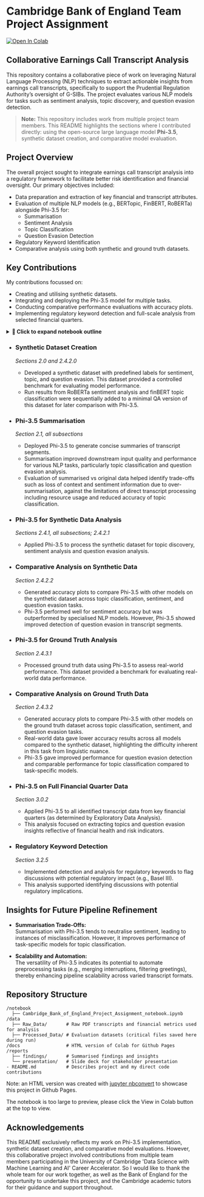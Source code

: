 # Cambridge Bank of England Team Project Assignment   
[![Open In Colab](https://colab.research.google.com/assets/colab-badge.svg)](https://colab.research.google.com/github/sian-davies/cam_ds_bank_of_england/blob/main/notebook/Cambridge_Bank_of_England_Project_Assignment_notebook.ipynb)   

## Collaborative Earnings Call Transcript Analysis

This repository contains a collaborative piece of work on leveraging Natural Language Processing (NLP) techniques to extract actionable insights from earnings call transcripts, specifically to support the Prudential Regulation Authority’s oversight of G-SIBs. The project evaluates various NLP models for tasks such as sentiment analysis, topic discovery, and question evasion detection.

> **Note:** This repository includes work from multiple project team members. This README highlights the sections where I contributed directly: using the open-source large language model **Phi-3.5**, synthetic dataset creation, and comparative model evaluation.


## Project Overview

The overall project sought to integrate earnings call transcript analysis into a regulatory framework to facilitate better risk identification and financial oversight. Our primary objectives included:
- Data preparation and extraction of key financial and transcript attributes.
- Evaluation of multiple NLP models (e.g., BERTopic, FinBERT, RoBERTa) alongside Phi-3.5 for:
  - Summarisation
  - Sentiment Analysis
  - Topic Classification
  - Question Evasion Detection
- Regulatory Keyword Identification
- Comparative analysis using both synthetic and ground truth datasets.


## Key Contributions
My contributions focussed on:
- Creating and utilising synthetic datasets.
- Integrating and deploying the Phi-3.5 model for multiple tasks.
- Conducting comparative performance evaluations with accuracy plots.
- Implementing regulatory keyword detection and full-scale analysis from selected financial quarters.


<details>
<summary><strong>📘 Click to expand notebook outline</strong></summary>

## 📘 Notebook Outline

- Business Context and Project Scenario
- Setup: Libraries & Packages
- 0 Exploration of Financial Metrics Data
- 1 Data Collection and Pre-Processing of Transcripts
  - 1.1 Extract information from transcripts
    - 1.1.0 Helper functions
    - 1.1.1 Unzip files
    - 1.1.2 PDF-to-table converter
    - 1.1.3 Batch-process PDF files
    - 1.1.4 Convert PDFs to CSV
    - 1.1.5 Output
    - 1.1.6 Checking the data
  - 1.2 Data Cleaning
  - 1.3 Initial Exploratory Data Analysis
    - 1.3.1 Transcripts overview
    - 1.3.2 1Q22 and 2Q24
    - 1.3.3 Emerging risks
- 2 Selecting Models and Scalability Assessment
  - 🟠 **2.0 Evaluation dataset creation**
    - 2.0.1 Selecting ground truth
  - 🟠 **2.1 Phi 3.5 for summarisation**
    - 🟠 **2.1.0 Phi-3.5 Initialisation**
    - 🟠 **2.1.1 Summarisation function**
    - 🟠 **2.1.2 Generate summarised text**
  - 2.2 Sentiment Analysis
    - 2.2.0 Load ground truth dataset
    - 2.2.1 Sentiment model analyses
    - 2.2.2 Model comparison
    - 2.2.3 Run full dataset
  - 2.3 Topic Modelling
    - 2.3.1 FinBERT classification
      - 2.3.1.0 Model setup
      - 2.3.1.1 Helper functions
      - 2.3.1.2 Optimising chunking options
      - 2.3.1.3 Using summarised text
      - 2.3.1.4 Comparison
    - 2.3.2 BERTopic
      - 2.3.2.1 Preprocessing function
      - 2.3.2.2 Run on summarised text
  - 2.4 QA Evasion & Generalisability
    - 2.4.0 FinBERT classification for evasion 
    - 🟠 **2.4.1 Phi-3.5 Pipeline Initialisation**
      - 🟠 **2.4.1.0 Preparing datasets for Phi 3.5**
      - 🟠 **2.4.1.1 Prompts**
      - 🟠 **2.4.1.2 Functions to run analyses with Phi-3.5**
      - 🟠 **2.4.1.3 Functions for accuracy plots**
    - 2.4.2 Synthetic dataset
      - 🟠 **2.4.2.0 Prepare synthetic data table**
        - Run RoBERTa
        - Run FinBERT
        - Create combined synthetic data table
      - 🟠 **2.4.2.1 Run Phi-3.5 on synthetic dataset**
      - 🟠 **2.4.2.2 Compare results with other models**
    - 🟠 **2.4.3 Ground Truth dataset**
      - 🟠 **2.4.3.0 Prepare ground truth data tables**
      - 🟠 **2.4.3.1 Run Phi-3.5 on ground truth**
      - 🟠 **2.4.3.2 Model comparisons**
- 3 Analysis
  - 3.0 Full dataset analysis
    - 3.0.1 RoBERTa seniment analysis
    - 🟠 **3.0.2 Phi-3.5 by quarter**
  - 3.1 22Q1
    - 3.1.1 Sentiment
    - 3.1.2 Topic modelling (negative-sentiment texts)
      - 3.1.2.1 BERTopic
      - 3.1.2.2 FinBERT
    - 3.1.3 Evasion
      - 3.1.3.1 Topic modelling (evasive texts) - BERTopic
    - 3.1.4 Evasion and Negativity
  - 3.2 Recent Two Quarters (2Q24, 3Q24)
    - 3.2.0 Data exploration
    - 3.2.1 Sentiment
    - 3.2.2 Topic modelling (negative-sentiment texts)
      - 3.2.2.1 BERTopic
      - 3.2.2.2 FinBERT
    - 3.2.3 Evasion
      - 3.2.3.1 Topic modelling (evasive texts) - BERTopic
    - 3.2.4 Evasion and Negativity
    - 🟠 **3.2.5 Regulatory keywords detection**
- 4 Conclusions

</details>


- ### Synthetic Dataset Creation 
  *Sections 2.0 and 2.4.2.0*
  - Developed a synthetic dataset with predefined labels for sentiment, topic, and question evasion. This dataset provided a controlled benchmark for evaluating model performance. 
  - Run results from RoBERTa sentiment analysis and finBERT topic classification were sequentially added to a minimal QA version of this dataset for later comparison with Phi-3.5.

- ### Phi-3.5 Summarisation
  *Section 2.1, all subsections*
  - Deployed Phi-3.5 to generate concise summaries of transcript segments. 
  - Summarisation improved downstream input quality and performance for various NLP tasks, particularly topic classification and question evasion analysis.
  - Evaluation of summarised vs original data helped identify trade-offs such as loss of context and sentiment information due to over-summarisation, against the limitations of direct transcript processing including resource usage and reduced accuracy of topic classification.

- ### Phi-3.5 for Synthetic Data Analysis
  *Sections 2.4.1, all subsections; 2.4.2.1*
  - Applied Phi-3.5 to process the synthetic dataset for topic discovery, sentiment analysis and question evasion analysis.

- ### Comparative Analysis on Synthetic Data
  *Section 2.4.2.2*
  - Generated accuracy plots to compare Phi-3.5 with other models on the synthetic dataset across topic classification, sentiment, and question evasion tasks. 
  - Phi-3.5 performed well for sentiment accuracy but was outperformed by specialised NLP models. However, Phi-3.5 showed improved detection of question evasion in transcript segments.

- ### Phi-3.5 for Ground Truth Analysis
  *Section 2.4.3.1*
  - Processed ground truth data using Phi-3.5 to assess real-world performance. This dataset provided a benchmark for evaluating real-world data performance.

- ### Comparative Analysis on Ground Truth Data
  *Section 2.4.3.2*
  - Generated accuracy plots to compare Phi-3.5 with other models on the ground truth dataset across topic classification, sentiment, and question evasion tasks.
  - Real-world data gave lower accuracy results across all models compared to the synthetic dataset, highlighting the difficulty inherent in this task from linguistic nuance.
  - Phi-3.5 gave improved performance for question evasion detection and comparable performance for topic classification compared to task-specific models.

- ### Phi-3.5 on Full Financial Quarter Data
  *Section 3.0.2*
  - Applied Phi-3.5 to all identified transcript data from key financial quarters (as determined by Exploratory Data Analysis).
  - This analysis focused on extracting topics and question evasion insights reflective of financial health and risk indicators.

- ### Regulatory Keyword Detection
  *Section 3.2.5*
  - Implemented detection and analysis for regulatory keywords to flag discussions with potential regulatory impact (e.g., Basel III).
  - This analysis supported identifying discussions with potential regulatory implications.



## Insights for Future Pipeline Refinement
- **Summarisation Trade-Offs:**  
    Summarisation with Phi-3.5 tends to neutralise sentiment, leading to instances of misclassification. However, it improves performance of task-specific models for topic classification.
  
- **Scalability and Automation:**  
  The versatility of Phi-3.5 indicates its potential to automate preprocessing tasks (e.g., merging interruptions, filtering greetings), thereby enhancing pipeline scalability across varied transcript formats.


## Repository Structure

```
/notebook
  ├── Cambridge_Bank_of_England_Project_Assignment_notebook.ipynb
/data
  ├── Raw_Data/       # Raw PDF transcripts and financial metrics used for analysis
  ├── Processed_Data/ # Evaluation datasets (critical files saved here during run)
/docs                 # HTML version of Colab for Github Pages
/reports
  ├── findings/       # Summarised findings and insights
  └── presentation/   # Slide deck for stakeholder presentation
- README.md           # Describes project and my direct code contributions
```
Note: an HTML version was created with [jupyter nbconvert](https://github.com/jupyter/nbconvert) to showcase this project in Github Pages.

The notebook is too large to preview, please click the View in Colab button at the top to view.

## Acknowledgements

This README exclusively reflects my work on Phi-3.5 implementation, synthetic dataset creation, and comparative model evaluations. However, this collaborative project involved contributions from multiple team members participating in the University of Cambridge 'Data Science with Machine Learning and AI' Career Accelerator. So I would like to thank the whole team for our work together, as well as the Bank of England for the opportunity to undertake this project, and the Cambridge academic tutors for their guidance and support throughout.
